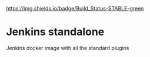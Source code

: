 https://img.shields.io/badge/Build_Status-STABLE-green

# Jenkins standalone

Jenkins docker image with all the standard plugins
